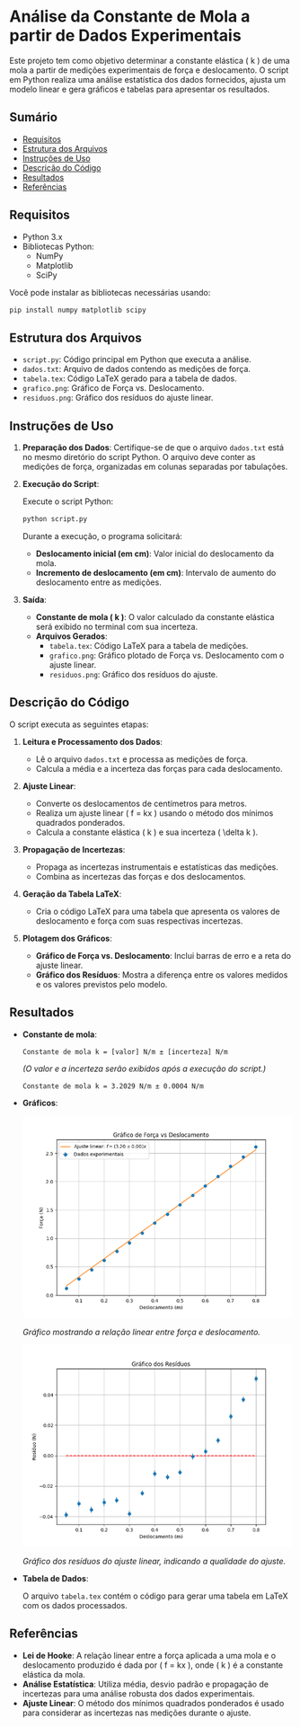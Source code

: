 # Análise da Constante de Mola a partir de Dados Experimentais

Este projeto tem como objetivo determinar a constante elástica \( k \) de uma mola a partir de medições experimentais de força e deslocamento. O script em Python realiza uma análise estatística dos dados fornecidos, ajusta um modelo linear e gera gráficos e tabelas para apresentar os resultados.

## Sumário

-   [Requisitos](#requisitos)
-   [Estrutura dos Arquivos](#estrutura-dos-arquivos)
-   [Instruções de Uso](#instruções-de-uso)
-   [Descrição do Código](#descrição-do-código)
-   [Resultados](#resultados)
-   [Referências](#referências)

## Requisitos

-   Python 3.x
-   Bibliotecas Python:
    -   NumPy
    -   Matplotlib
    -   SciPy

Você pode instalar as bibliotecas necessárias usando:

```bash
pip install numpy matplotlib scipy
```

## Estrutura dos Arquivos

-   `script.py`: Código principal em Python que executa a análise.
-   `dados.txt`: Arquivo de dados contendo as medições de força.
-   `tabela.tex`: Código LaTeX gerado para a tabela de dados.
-   `grafico.png`: Gráfico de Força vs. Deslocamento.
-   `residuos.png`: Gráfico dos resíduos do ajuste linear.

## Instruções de Uso

1. **Preparação dos Dados**: Certifique-se de que o arquivo `dados.txt` está no mesmo diretório do script Python. O arquivo deve conter as medições de força, organizadas em colunas separadas por tabulações.

2. **Execução do Script**:

    Execute o script Python:

    ```bash
    python script.py
    ```

    Durante a execução, o programa solicitará:

    - **Deslocamento inicial (em cm)**: Valor inicial do deslocamento da mola.
    - **Incremento de deslocamento (em cm)**: Intervalo de aumento do deslocamento entre as medições.

3. **Saída**:

    - **Constante de mola \( k \)**: O valor calculado da constante elástica será exibido no terminal com sua incerteza.
    - **Arquivos Gerados**:
        - `tabela.tex`: Código LaTeX para a tabela de medições.
        - `grafico.png`: Gráfico plotado de Força vs. Deslocamento com o ajuste linear.
        - `residuos.png`: Gráfico dos resíduos do ajuste.

## Descrição do Código

O script executa as seguintes etapas:

1. **Leitura e Processamento dos Dados**:

    - Lê o arquivo `dados.txt` e processa as medições de força.
    - Calcula a média e a incerteza das forças para cada deslocamento.

2. **Ajuste Linear**:

    - Converte os deslocamentos de centímetros para metros.
    - Realiza um ajuste linear \( f = kx \) usando o método dos mínimos quadrados ponderados.
    - Calcula a constante elástica \( k \) e sua incerteza \( \delta k \).

3. **Propagação de Incertezas**:

    - Propaga as incertezas instrumentais e estatísticas das medições.
    - Combina as incertezas das forças e dos deslocamentos.

4. **Geração da Tabela LaTeX**:

    - Cria o código LaTeX para uma tabela que apresenta os valores de deslocamento e força com suas respectivas incertezas.

5. **Plotagem dos Gráficos**:
    - **Gráfico de Força vs. Deslocamento**: Inclui barras de erro e a reta do ajuste linear.
    - **Gráfico dos Resíduos**: Mostra a diferença entre os valores medidos e os valores previstos pelo modelo.

## Resultados

-   **Constante de mola**:

    ```
    Constante de mola k = [valor] N/m ± [incerteza] N/m
    ```

    _(O valor e a incerteza serão exibidos após a execução do script.)_

    ```
    Constante de mola k = 3.2029 N/m ± 0.0004 N/m
    ```

-   **Gráficos**:

    ![Gráfico Força vs. Deslocamento](grafico.png)

    _Gráfico mostrando a relação linear entre força e deslocamento._

    ![Gráfico dos Resíduos](residuos.png)

    _Gráfico dos resíduos do ajuste linear, indicando a qualidade do ajuste._

-   **Tabela de Dados**:

    O arquivo `tabela.tex` contém o código para gerar uma tabela em LaTeX com os dados processados.

## Referências

-   **Lei de Hooke**: A relação linear entre a força aplicada a uma mola e o deslocamento produzido é dada por \( f = kx \), onde \( k \) é a constante elástica da mola.
-   **Análise Estatística**: Utiliza média, desvio padrão e propagação de incertezas para uma análise robusta dos dados experimentais.
-   **Ajuste Linear**: O método dos mínimos quadrados ponderados é usado para considerar as incertezas nas medições durante o ajuste.
